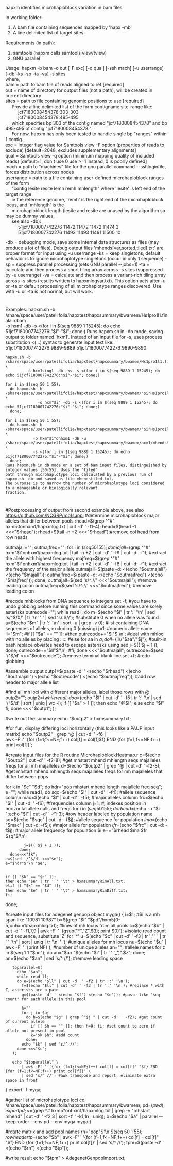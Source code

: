 hapxm identifies microhaploblock variation in bam files

In working folder:
1) A bam file containing sequences mapped by 'hapx -mb'
2) A line delimited list of target sites

Requirements (in path):
1) samtools (hapxm calls samtools view/tview)
2) GNU parallel

Usage: hapxm -b bam -o out [-F exc] [-q qual] [-ssh mach] [-u userrange] [-db -ks -sp -ta -va] -s sites   
where,   
bam = path to bam file of reads aligned to ref [required]   
out = name of directory for output files (not a path), will be created in current directory   
sites = path to file containing genomic positions to use [required]   
     Provide a line delimited list of the form contigname:site-range like:   
          jcf7180008454378:303-303   
          jcf7180008454378:495-495   
     which specifies bp 303 of the contig named "jcf7180008454378" and bp 495-495 of contig "jcf7180008454378:".   
     For now, hapxm has only been tested to handle single bp "ranges" within 1 contig.   
exc = integer flag value for Samtools view -F option (properties of reads to exclude) [default=2048, excludes supplementary alignments]   
qual = Samtools view -q option (minimum mapping quality of included reads) [default=1, don't use 0 use >=1 instead, 0 is poorly defined]   
mach = path to "machines" file for the gnu parallel command --sshloginfile, forces distribution across nodes   
userrange = path to a file containing user-defined microhaploblock ranges of the form   
     "contig lesite resite lemh remh mhlength" where 'lesite' is left end of the target range   
     in the reference genome, 'remh' is the right end of the microhaploblock locus, and 'mhlength' is the   
     microhaploblock length (lesite and resite are unused by the algorithm so may be dummy values,   
     see also -db):   
          51jcf7180007742276 11472 11472 11472 11474 3   
          51jcf7180007742276 11493 11493 11491 11500 10   

-db = debugging mode, save some internal data structures as files (may produce a lot of files).
     Debug output files 'mhends[var,sorted,tiled].txt' are proper format for input using -u userrange
-ks = keep singletons, default behavior is to ignore microhaplotype singletons (occur in only 1 sequence)
-sp = suppress parallel processing (sets GNU parallel --jobs=1)
-ta = calculate and then process a short tiling array across -s sites (suppressed by -u userrange)
-va = calculate and then process a variant-rich tiling array across -s sites (results written to hapxmlogvar.txt). This
     option acts after -u or -ta or default processing of all microhaplotype ranges discovered. Use with -u or -ta is
     not normal, but will work.
#  
Examples:
    hapxm.sh -b /share/space/user/patellifolia/hapxtest/hapxsummary/bwamem/Hs1pro1l1.finalaln.bam \
             -o hxm1 -db -s <(for i in $(seq 9889 1 15245); do echo 51jcf7180007742276:"$i"-"$i"; done;)
	Runs hapxm.sh in -db mode, saving output to folder named 'hxm1'. Instead of an input file for -s, uses
	process substitution <(...) syntax to generate input text like:
		 51jcf7180007742276:9889-9889
		 51jcf7180007742276:9890-9890
	
    hapxm.sh -b /share/space/user/patellifolia/hapxtest/hapxsummary/bwamem/Hs1pro1l1.finalaln.bam \
             -o hxm1singl -db -ks -s <(for i in $(seq 9889 1 15245); do echo 51jcf7180007742276:"$i"-"$i"; done;)

    for i in $(seq 50 1 55);
      do hapxm.sh -b /share/space/user/patellifolia/hapxtest/hapxsummary/bwamem/"$i"Hs1pro1l1.finalaln.bam.TMP \
                  -o hxm"$i" -db -s <(for i in $(seq 9889 1 15245); do echo 51jcf7180007742276:"$i"-"$i"; done;)
      done;

    for i in $(seq 50 1 55);
      do hapxm.sh -b /share/space/user/patellifolia/hapxtest/hapxsummary/bwamem/"$i"Hs1pro1l1.finalaln.bam.TMP \
                -o hxm"$i"onhxm1 -db -u /share/space/user/patellifolia/hapxtest/hapxsummary/bwamem/hxm1/mhendstiled.txt \
                -s <(for i in $(seq 9889 1 15245); do echo 51jcf7180007742276:"$i"-"$i"; done;)
      done;
	Runs hapxm.sh in db mode on a set of bam input files, distinguished by integer values [50-55]. Uses the "tiled"
	path through microhaplotype loci calculated by a previous run of hapxm.sh -db and saved as file mhendstiled.txt.
	The purpose is to narrow the number of microhaplotype loci considered to a manageable or biologically relevant
	fraction.
#  

#Postprocessing of output from second example above, see also https://github.com/NCGRP/mb1suppl
#determine microhaploblock major alleles that differ between pools
rhead=$(grep ^"#" hxm50onhxm1/hapxmlog.txt | cut -d' ' -f1-4);
head=$(head -1 <<<"$rhead");
rhead=$(tail -n +2 <<<"$rhead");#remove col head from row heads

outmajall="";
outmajfreq="";
for i in $(seq 50 1 55);
  do majall=$(grep ^"#" hxm"$i"onhxm1/hapxmlog.txt | tail -n +2 | cut -d' ' -f9 | cut -d: -f1); #extract the allele with highest frequency
    majfreq=$(grep ^"#" hxm"$i"onhxm1/hapxmlog.txt | tail -n +2 | cut -d' ' -f8 | cut -d: -f1); #extract the frequency of the major allele
    outmajall=$(paste -d: <(echo "$outmajall") <(echo "$majall"));
    outmajfreq=$(paste -d: <(echo "$outmajfreq") <(echo "$majfreq"));
  done;
outmajall=$(sed 's/^://' <<<"$outmajall"); #remove leading colon
outmajfreq=$(sed 's/^://' <<<"$outmajfreq"); #remove leading colon

#recode mhblocks from DNA sequence to integers
set -f; #you have to undo globbing before running this command since some values are solely asterisks
outrecode="";
while read l;
do m=$(echo "$l" | tr ':' '\n' | sed 's/^$/0/' | tr '\n' ':' | sed 's/:$//'); #substitute 0 when no allele was found
  a=$(echo "$m" | tr ':' '\n' | sort -u | grep -v 0); #list containing DNA sequences of alleles, excluding 0 (missing)
  j=1; #numeric allele name
  ll="$m";
  #if [[ "$a" == "" ]];
  #then outrecode+="$l"$'\n'; #deal with mhloci with no alleles by placing :::::
  #else
    for aa in $a; 
      do ll=${ll//"$aa"/"$j"}; #built-in bash replace obviates need to escape asterisks using sed
        j=$(( $j + 1 ));
      done;
     outrecode+="$ll"$'\n';
  #fi;
done <<<"$outmajall";
outrecode=$(sed '/^$/d' <<<"$outrecode"); #remove terminal blank line
set +f; #redo globbing


#assemble output
outp1=$(paste -d' ' <(echo "$rhead") <(echo "$outmajall") <(echo "$outrecode") <(echo "$outmajfreq")); #add row header to major allele list

#find all mh loci with different major alleles, label those rows with @
outp2="";
outp2=$(while read l;
do a=$(echo "$l" | cut -d' ' -f5 | tr ':' '\n'| sed '/^$/d' | sort | uniq | wc -l);
  if [[ "$a" > 1 ]];
  then echo "@$l";
  else echo "$l"
  fi;
done <<<"$outp1";
);

#write out the summary
echo "$outp2" > hxmsummary.txt;

#for fun, display differing loci horizontally (this looks like a PAUP input matrix)
echo "$outp2" | grep ^@ | cut -d' ' -f6 | \
    awk -F':' '{for (f=1;f<=NF;f++) col[f] = col[f]$f} END {for (f=1;f<=NF;f++) print col[f]}';



#create input files for the R routine MicrohaploblockHeatmap.r
c=$(echo "$outp2" | cut -d' ' -f2-8); #get mhstart mhend mhlength seqs majalleles freqs for all mh majalleles
d=$(echo "$outp2" | grep ^@ | cut -d' ' -f2-8); #get mhstart mhend mhlength seqs majalleles freqs for mh majalleles that differ between pops

for k in "$c" "$d";
  do hdr="pop mhstart mhend length majallele freq seq";
    e="";
    while read l;
      do sqc=$(echo "$l" | cut -d' ' -f4); #allele sequence column
        mac=$(echo "$l" | cut -d' ' -f5); #major alleles column
        frc=$(echo "$l" | cut -d' ' -f6); #frequencies column
        j=1; #j indexes position in horizontal allele calls and freqs
        for i in $(seq 50 1 55);
          do rhead=$(echo -n "$i ";echo "$l" | cut -d' ' -f1-3); #row header labeled by population name
            sq=$(echo "$sqc" | cut -d: -f$j); #allele sequence for population $i
            ma=$(echo "$mac" | cut -d: -f$j); #major allele for population $i
            fr=$(echo "$frc" | cut -d: -f$j); #major allele frequency for population $i
            e+="$rhead $ma $fr $sq"$'\n';
    
            j=$(( $j + 1 ));
          done;
      done<<<"$k";
    e=$(sed '/^$/d' <<<"$e");
    e="$hdr"$'\n'"$e";
    
    
    if [[ "$k" == "$c" ]];
    then echo "$e" | tr ' ' '\t' > hxmsummaryRinAll.txt;
    elif [[ "$k" == "$d" ]]; 
    then echo "$e" | tr ' ' '\t' > hxmsummaryRinDiff.txt;
    fi;
  done;
  

#create input files for adegenet genpop object
myga() {
       i=$1; #$i is a mh span like "10981 10987"
       b=$(grep "$i" "$pd"/hxm5[0-5]onhxm1/hapxmlog.txt); #lines of mh locus from all pools
       c=$(echo "$b" | cut -d' ' -f1,7,9 | awk -F' ' '{gsub("*","Z",$3); print $0}'); #isolate read count and sequence, substitute 'Z' for '*'
       u=$(echo "$c" | cut -d' ' -f3 | tr ':' ' ' | tr ' ' '\n' | sort | uniq | tr '\n' ' '); #unique alleles for mh locus
       nu=$(echo "$u" | awk -F' ' '{print NF}'); #number of unique alleles
       an=""; #allele names
       for z in $(seq 1 1 "$nu");
         do an="$an "$(echo "$i" | tr ' ' '_')".$z";
         done;
       an=$(echo "$an" | sed 's/^ //'); #remove leading space
       
       toparallel=$(
         echo "$an";
         while read ll;
         do e=$(echo "$ll" | cut -d' ' -f2 | tr ':' '\n');
           f=$(echo "$ll" | cut -d' ' -f3 | tr ':' '\n'); #replace * with Z, asterisks are a pain
           g=$(paste -d' ' <(echo "$f") <(echo "$e")); #paste like "seq count" for each allele in this pool

           k=""
           for j in $u;
             do h=$(echo "$g" | grep ^"$j " | cut -d' ' -f2); #get count of current allele
               if [[ $h == "" ]]; then h=0; fi; #set count to zero if allele not present in pool
               k="$k $h"; #add count
             done;
           echo "$k" | sed 's/^ //';
         done <<<"$c";
       );

       echo "$toparallel" \
           | awk -F' ' '{for (f=1;f<=NF;f++) col[f] = col[f]" "$f} END {for (f=1;f<=NF;f++) print col[f]}' \
           | sed 's/^ //'; #awk transpose and report, eliminate extra space in front
 
}
export -f myga;

#gather list of microhaplotype loci
cd /share/space/user/patellifolia/hapxtest/hapxsummary/bwamem;
pd=$(pwd); export pd;
a=$(grep ^# hxm5*onhxm1/hapxmlog.txt | grep -v "mhstart mhend" | cut -d' ' -f2,3 | sort -t' ' -k1,1n | uniq);
b=$(echo "$a" | parallel --keep-order --env pd --env myga myga;)

#rotate matrix and add pool names
rh="pop"$'\n'$(seq 50 1 55); $row header
tp=$(echo "$b" | awk -F' ' '{for (f=1;f<=NF;f++) col[f] = col[f]" "$f} END {for (f=1;f<=NF;f++) print col[f]}' | sed 's/^ //');
tpm=$(paste -d' ' <(echo "$rh") <(echo "$tp"));

#write result
echo "$tpm" > AdegenetGenpopImport.txt;

